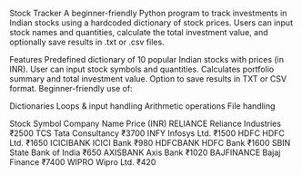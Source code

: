  Stock Tracker
A beginner-friendly Python program to track investments in Indian stocks using a hardcoded dictionary of stock prices.
Users can input stock names and quantities, calculate the total investment value, and optionally save results in .txt or .csv files.

Features
Predefined dictionary of 10 popular Indian stocks with prices (in INR).
User can input stock symbols and quantities.
Calculates portfolio summary and total investment value.
Option to save results in TXT or CSV format.
Beginner-friendly use of:

Dictionaries
Loops & input handling
Arithmetic operations
File handling

Stock Symbol	Company Name	                    Price (INR)
RELIANCE	   Reliance Industries	              ₹2500
TCS	         Tata Consultancy	                  ₹3700
INFY	       Infosys Ltd.	                      ₹1500
HDFC	       HDFC Ltd.	                        ₹1650
ICICIBANK	   ICICI Bank	                        ₹980
HDFCBANK	   HDFC Bank	                       ₹1600
SBIN	      State Bank of India	                ₹650
AXISBANK	   Axis Bank                        	₹1020
BAJFINANCE	 Bajaj Finance	                    ₹7400
WIPRO      	Wipro Ltd.	                        ₹420
